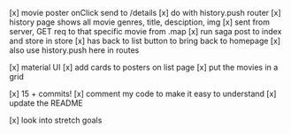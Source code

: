 [x] movie poster onClick send to /details
    [x] do with history.push router
        [x] history page shows all movie genres, title, desciption, img
            [x] sent from server, GET req to that specific movie from .map
                [x] run saga post to index and store in store
        [x] has back to list button to bring back to homepage
            [x] also use history.push here in routes

[x] material UI
    [x] add cards to posters on list page
        [x] put the movies in a grid

[x] 15 + commits!
    [x] comment my code to make it easy to understand
    [x] update the README

[x] look into stretch goals
